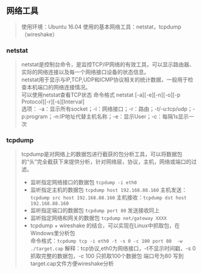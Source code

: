 ## 网络工具
>使用环境：Ubuntu 16.04
>使用的基本网络工具：netstat，tcpdump（wireshake）
### netstat
> netstat是控制台命令，是监控TCP/IP网络的有效工具，可以显示路由器、实际的网络连接以及每一个网络接口设备的状态信息。  
> netstat用于显示与IP,TCP,UDP和ICMP协议相关的统计数据，一般用于检查本机端口的网络连接情况。    
> 可以使用netstat查看TCP状态
> 命令格式 netstat [-a][-e][-n][-o][-p Protocol][-r][-s][Interval]  
> 选项：  -a：显示所有socket；-i：网络接口；-r：路由；-t/-u:tcp/udp；-p:program；-n:IP地址代替主机名称；-e：显示User；-c：每隔1s显示一次
### tcpdump
>tcpdump是对网络上的数据包进行截获的包分析工具，可以将数据包的“头”完全截获下来提供分析，针对网络层，协议，主机，网络或端口的过滤。
>- 监听指定网络接口的数据包  `tcpdump -i eth0`  
>- 监听指定主机的数据包 `tcpdump host 192.168.88.160` 主机发送：`tcpdump src host 192.168.88.160` 主机接收：`tcpdump dst host 192.168.88.160`
>- 监听指定端口的数据包 `tcpdump port 80` 发送接收同上
>- 监听指定网络和网关的数据包  `tcpdump net/gateway XXXX`  
>- tcpdump + wireshake 的结合，可以实现在Linux中抓取包，在Windows里分析包  
>命令格式：`tcpdump tcp -i eth0 -t -s 0 -c 100 port 80  -w ./target.cap`
>解释：tcp协议,eth0为网络接口，-t不显示时间戳，-s 0 抓取完整的数据包，-c 100 只抓取100个数据包 
端口号为80 写到target.cap文件方便wireshake分析
